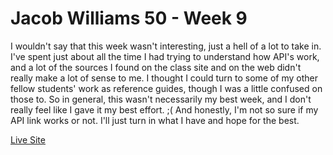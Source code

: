 # Jacob Williams 50 - Week 9

I wouldn't say that this week wasn't interesting, just a hell of a lot to take in.  I've spent just about all the time I had trying to understand how API's work, and a lot of the sources I found on the class site and on the web didn't really make a lot of sense to me.  I thought I could turn to some of my other fellow students' work as reference guides, though I was a little confused on those to.  So in general, this wasn't necessarily my best week, and I don't really feel like I gave it my best effort. ;( And honestly, I'm not so sure if my API link works or not.  I'll just turn in what I have and hope for the best.


[Live Site](https://jaketheflare.github.io/441-work/HW-10/index.html)
